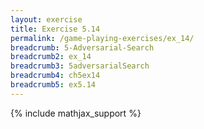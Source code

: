 ```yaml
---
layout: exercise
title: Exercise 5.14
permalink: /game-playing-exercises/ex_14/
breadcrumb: 5-Adversarial-Search
breadcrumb2: ex_14
breadcrumb3: 5adversarialSearch
breadcrumb4: ch5ex14
breadcrumb5: ex5.14
---
```


{% include mathjax_support %}

